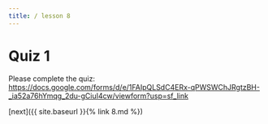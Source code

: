 ```yaml
---
title: / lesson 8
---
```



# Quiz 1

Please complete the quiz: https://docs.google.com/forms/d/e/1FAIpQLSdC4ERx-qPWSWChJRgtzBH-_ia52a76hYmqg_2du-gCiuI4cw/viewform?usp=sf_link


[next]({{ site.baseurl }}{% link 8.md %})
